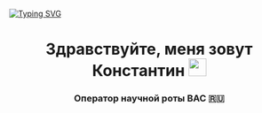 [![Typing SVG](https://readme-typing-svg.herokuapp.com?color=%2336BCF7&lines=«Цифровой+двойник+будущего+офицера»)](https://git.io/typing-svg)

<h1 align="center">Здравствуйте, меня зовут Константин</a> 
<img src="https://github.com/blackcater/blackcater/raw/main/images/Hi.gif" height="32"/></h1>
<h3 align="center">Оператор научной роты ВАС 🇷🇺</h3>
